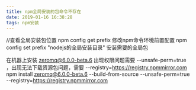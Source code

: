 ```yaml
---
title: npm全局安装的包命令不存在
date: 2019-01-16 16:38:28
tags: npm安装
---
```

//查看全局安装包位置
npm config get prefix
修改npm命令环境前置配置
npm config set prefix "nodejs的全局安装目录"
安装需要的全局包

在机器上安装 zeromq@6.0.0-beta.6 出现权限问题需要 --unsafe-perm=true ，出现无法下载资源包问题，需要 --registry=https://registry.npmmirror.com
npm install zeromq@6.0.0-beta.6 --build-from-source --unsafe-perm=true --registry=https://registry.npmmirror.com